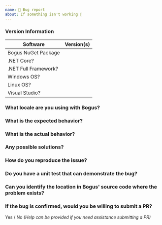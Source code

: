 ```yaml
---
name: 🐜 Bug report
about: If something isn't working 🔧
---
```


### Version Information
| Software                       | Version(s) |
| ------------------------| ---------- |
| Bogus NuGet Package  |                 |
| .NET Core?                   |                 |
| .NET Full Framework?   |                 |
| Windows OS?              |                  |
| Linux OS?                    |                  |
| Visual Studio?              |                  |

### What locale are you using with Bogus?

### What is the expected behavior?

### What is the actual behavior?

### Any possible solutions?

### How do you reproduce the issue?

### Do you have a unit test that can demonstrate the bug?

### Can you identify the location in Bogus' source code where the problem exists?

### If the bug is confirmed, would you be willing to submit a PR?

Yes / No _(Help can be provided if you need assistance submitting a PR)_
